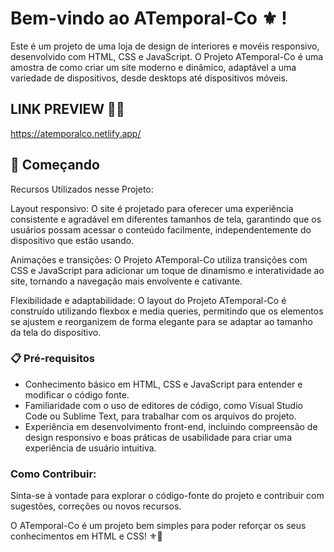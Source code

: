  # Bem-vindo ao ATemporal-Co ⚜️ !

Este é um projeto de uma loja de design de interiores e movéis responsivo, desenvolvido com HTML, CSS e JavaScript. O Projeto ATemporal-Co é uma amostra de como criar um site moderno e dinâmico, adaptável a uma variedade de dispositivos, desde desktops até dispositivos móveis.

## LINK PREVIEW 👨‍💻
https://atemporalco.netlify.app/

## 🚀 Começando

Recursos Utilizados nesse Projeto:

Layout responsivo: O site é projetado para oferecer uma experiência consistente e agradável em diferentes tamanhos de tela, garantindo que os usuários possam acessar o conteúdo facilmente, independentemente do dispositivo que estão usando.

Animações e transições: O Projeto ATemporal-Co utiliza transições com CSS e JavaScript para adicionar um toque de dinamismo e interatividade ao site, tornando a navegação mais envolvente e cativante.

Flexibilidade e adaptabilidade: O layout do Projeto ATemporal-Co é construído utilizando flexbox e media queries, permitindo que os elementos se ajustem e reorganizem de forma elegante para se adaptar ao tamanho da tela do dispositivo.

### 📋 Pré-requisitos

 - Conhecimento básico em HTML, CSS e JavaScript para entender e modificar o código fonte.
 - Familiaridade com o uso de editores de código, como Visual Studio Code ou Sublime Text, para trabalhar com os arquivos do projeto.
 - Experiência em desenvolvimento front-end, incluindo compreensão de design responsivo e boas práticas de usabilidade para criar uma experiência de usuário intuitiva.

### Como Contribuir:

Sinta-se à vontade para explorar o código-fonte do projeto e contribuir com sugestões, correções ou novos recursos. 

O ATemporal-Co é um projeto bem simples para poder reforçar os seus conhecimentos em HTML e CSS! ⚜️🌟
